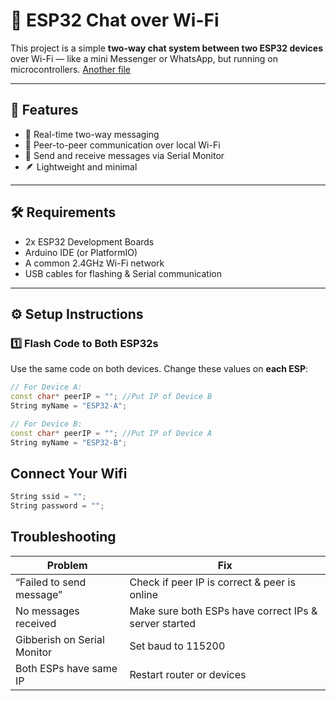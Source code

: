 # 📡 ESP32 Chat over Wi-Fi

This project is a simple **two-way chat system between two ESP32 devices** over Wi-Fi — like a mini Messenger or WhatsApp, but running on microcontrollers. [Another file](https://github.com/hamim-24/Arduino/tree/main/ESP-comunication-A)

---

## 🚀 Features

- 🔁 Real-time two-way messaging
- 📡 Peer-to-peer communication over local Wi-Fi
- 💬 Send and receive messages via Serial Monitor
- 🪶 Lightweight and minimal

---

## 🛠 Requirements

- 2x ESP32 Development Boards
- Arduino IDE (or PlatformIO)
- A common 2.4GHz Wi-Fi network
- USB cables for flashing & Serial communication

---

## ⚙️ Setup Instructions

### 1️⃣ Flash Code to Both ESP32s

Use the same code on both devices. Change these values on **each ESP**:

```cpp
// For Device A:
const char* peerIP = ""; //Put IP of Device B
String myName = "ESP32-A";

// For Device B:
const char* peerIP = ""; //Put IP of Device A
String myName = "ESP32-B";

```

## Connect Your Wifi
```cpp
String ssid = "";
String password = "";
```

## Troubleshooting 
|Problem|Fix|
|---------------------------|-----------------------------------------------|
|“Failed to send message”|Check if peer IP is correct & peer is online|
|No messages received|Make sure both ESPs have correct IPs & server started|
|Gibberish on Serial Monitor|Set baud to 115200|
|Both ESPs have same IP|Restart router or devices|


